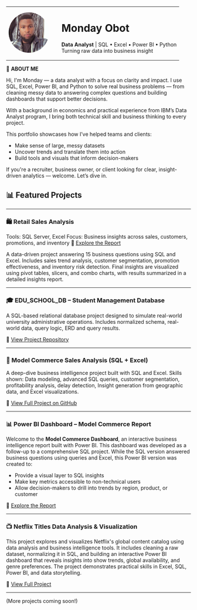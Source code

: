 <table>
  <tr>
    <td width="130px">
      <img src="./images/1748298529314.jpeg" width="110" style="border-radius: 50%">
    </td>
    <td>
      <h1>Monday Obot</h1>
      <p><strong>Data Analyst</strong> | SQL • Excel • Power BI • Python<br>
      Turning raw data into business insight</p>
    </td>
  </tr>
</table>

🎈 <strong>ABOUT ME</strong>

Hi, I'm Monday — a data analyst with a focus on clarity and impact. I use SQL, Excel, Power BI, and Python to solve real business problems — from cleaning messy data to answering complex questions and building dashboards that support better decisions.

With a background in economics and practical experience from IBM’s Data Analyst program, I bring both technical skill and business thinking to every project.

This portfolio showcases how I’ve helped teams and clients:

- Make sense of large, messy datasets  
- Uncover trends and translate them into action  
- Build tools and visuals that inform decision-makers

If you're a recruiter, business owner, or client looking for clear, insight-driven analytics — welcome. Let’s dive in.


## 📊 Featured Projects 

---

### 🛍️ Retail Sales Analysis
Tools: SQL Server, Excel
Focus: Business insights across sales, customers, promotions, and inventory
 🔗 [Explore the Report](https://github.com/MondayTheAnalyst/Retail_Sales_Analysis)

A data-driven project answering 15 business questions using SQL and Excel. Includes sales trend analysis, customer segmentation, promotion effectiveness, and inventory risk detection. Final insights are visualized using pivot tables, slicers, and combo charts, with results summarized in a detailed insights report.

---

### 🎓 EDU_SCHOOL_DB – Student Management Database

A SQL-based relational database project designed to simulate real-world university administrative operations.
Includes normalized schema, real-world data, query logic, ERD and query results.

🔗 [View Project Repository](https://github.com/MondayTheAnalyst/Edu_School_DB)

---



### 🔹 Model Commerce Sales Analysis (SQL + Excel)
A deep-dive business intelligence project built with SQL and Excel.
Skills shown: Data modeling, advanced SQL queries, customer segmentation, profitability analysis, delay detection, Insight generation from geographic data, and Excel visualizations.

🔗 [View Full Project on GitHub](https://github.com/MondayTheAnalyst/Model-commerce-analysis)

---

### 📊 Power BI Dashboard – Model Commerce Report

Welcome to the **Model Commerce Dashboard**, an interactive business intelligence report built with Power BI.
This dashboard was developed as a follow-up to a comprehensive SQL project. While the SQL version answered business questions using queries and Excel, this Power BI version was created to:

- Provide a visual layer to SQL insights
- Make key metrics accessible to non-technical users
- Allow decision-makers to drill into trends by region, product, or customer


 🔗 [Explore the Report](https://github.com/MondayTheAnalyst/Model-commerce-Dashboard)

---

### 📺 Netflix Titles Data Analysis & Visualization

This project explores and visualizes Netflix's global content catalog using data analysis and business intelligence tools. It includes cleaning a raw dataset, normalizing it in SQL, and building an interactive Power BI dashboard that reveals insights into show trends, global availability, and genre preferences. The project demonstrates practical skills in Excel, SQL, Power BI, and data storytelling.

🔗 [View Full Project](https://github.com/MondayTheAnalyst/Netflix--Data-Project)

---


(More projects coming soon!)
